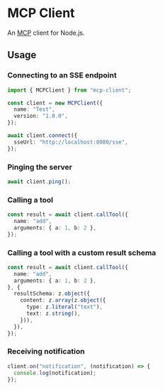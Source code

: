 # MCP Client

An [MCP](https://glama.ai/blog/2024-11-25-model-context-protocol-quickstart) client for Node.js.

## Usage

### Connecting to an SSE endpoint

```ts
import { MCPClient } from "mcp-client";

const client = new MCPClient({
  name: "Test",
  version: "1.0.0",
});

await client.connect({
  sseUrl: "http://localhost:8080/sse",
});
```

### Pinging the server

```ts
await client.ping();
```

### Calling a tool

```ts
const result = await client.callTool({
  name: "add",
  arguments: { a: 1, b: 2 },
});
```

### Calling a tool with a custom result schema

```ts
const result = await client.callTool({
  name: "add",
  arguments: { a: 1, b: 2 },
}, {
  resultSchema: z.object({
    content: z.array(z.object({
      type: z.literal("text"),
      text: z.string(),
    })),
  }),
});
```

### Receiving notification

```ts
client.on("notification", (notification) => {
  console.log(notification);
});
```
